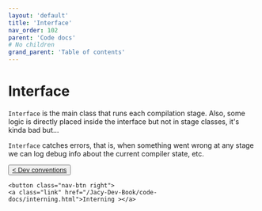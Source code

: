 ```yaml
---
layout: 'default'
title: 'Interface'
nav_order: 102
parent: 'Code docs'
# No children
grand_parent: 'Table of contents'
---
```


# Interface

`Interface` is the main class that runs each compilation stage. Also, some logic is directly placed inside the interface
but not in stage classes, it's kinda bad but... 

`Interface` catches errors, that is, when something went wrong at any stage we can log debug info about the current
compiler state, etc.
<div class="nav-btn-block">
    <button class="nav-btn left">
    <a class="link" href="/Jacy-Dev-Book/code-docs/dev-conventions.html">< Dev conventions</a>
</button>

    <button class="nav-btn right">
    <a class="link" href="/Jacy-Dev-Book/code-docs/interning.html">Interning ></a>
</button>

</div>

